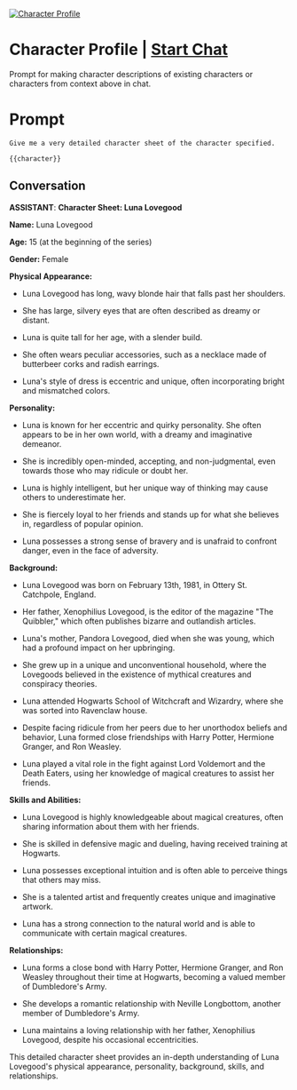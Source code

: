 
[![Character Profile](https://flow-prompt-covers.s3.us-west-1.amazonaws.com/icon/Lofi/i9.png)](https://gptcall.net/chat.html?data=%7B%22contact%22%3A%7B%22id%22%3A%22341noVAmhfqVVfYIRIXRb%22%2C%22flow%22%3Atrue%7D%7D)
# Character Profile | [Start Chat](https://gptcall.net/chat.html?data=%7B%22contact%22%3A%7B%22id%22%3A%22341noVAmhfqVVfYIRIXRb%22%2C%22flow%22%3Atrue%7D%7D)
Prompt for making character descriptions of existing characters or characters from context above in chat.

# Prompt

```
Give me a very detailed character sheet of the character specified.

{{character}}
```

## Conversation

**ASSISTANT**: **Character Sheet: Luna Lovegood**



**Name:** Luna Lovegood



**Age:** 15 (at the beginning of the series)



**Gender:** Female



**Physical Appearance:**



- Luna Lovegood has long, wavy blonde hair that falls past her shoulders.

- She has large, silvery eyes that are often described as dreamy or distant.

- Luna is quite tall for her age, with a slender build.

- She often wears peculiar accessories, such as a necklace made of butterbeer corks and radish earrings.

- Luna's style of dress is eccentric and unique, often incorporating bright and mismatched colors.



**Personality:**



- Luna is known for her eccentric and quirky personality. She often appears to be in her own world, with a dreamy and imaginative demeanor.

- She is incredibly open-minded, accepting, and non-judgmental, even towards those who may ridicule or doubt her.

- Luna is highly intelligent, but her unique way of thinking may cause others to underestimate her.

- She is fiercely loyal to her friends and stands up for what she believes in, regardless of popular opinion.

- Luna possesses a strong sense of bravery and is unafraid to confront danger, even in the face of adversity.



**Background:**



- Luna Lovegood was born on February 13th, 1981, in Ottery St. Catchpole, England.

- Her father, Xenophilius Lovegood, is the editor of the magazine "The Quibbler," which often publishes bizarre and outlandish articles.

- Luna's mother, Pandora Lovegood, died when she was young, which had a profound impact on her upbringing.

- She grew up in a unique and unconventional household, where the Lovegoods believed in the existence of mythical creatures and conspiracy theories.

- Luna attended Hogwarts School of Witchcraft and Wizardry, where she was sorted into Ravenclaw house.

- Despite facing ridicule from her peers due to her unorthodox beliefs and behavior, Luna formed close friendships with Harry Potter, Hermione Granger, and Ron Weasley.

- Luna played a vital role in the fight against Lord Voldemort and the Death Eaters, using her knowledge of magical creatures to assist her friends.



**Skills and Abilities:**



- Luna Lovegood is highly knowledgeable about magical creatures, often sharing information about them with her friends.

- She is skilled in defensive magic and dueling, having received training at Hogwarts.

- Luna possesses exceptional intuition and is often able to perceive things that others may miss.

- She is a talented artist and frequently creates unique and imaginative artwork.

- Luna has a strong connection to the natural world and is able to communicate with certain magical creatures.



**Relationships:**



- Luna forms a close bond with Harry Potter, Hermione Granger, and Ron Weasley throughout their time at Hogwarts, becoming a valued member of Dumbledore's Army.

- She develops a romantic relationship with Neville Longbottom, another member of Dumbledore's Army.

- Luna maintains a loving relationship with her father, Xenophilius Lovegood, despite his occasional eccentricities.



This detailed character sheet provides an in-depth understanding of Luna Lovegood's physical appearance, personality, background, skills, and relationships.


